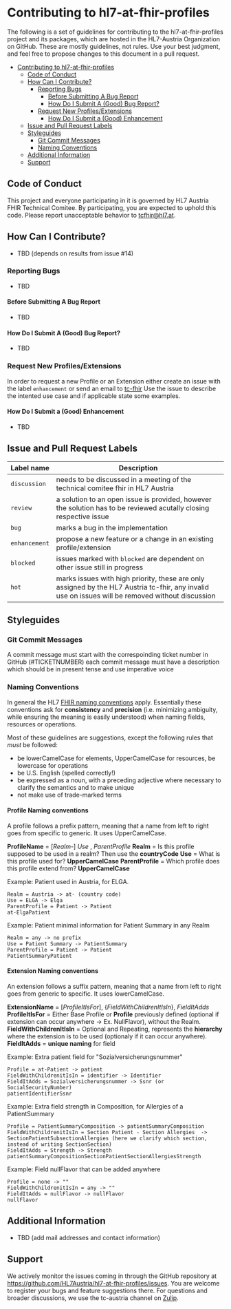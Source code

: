 # Contributing to hl7-at-fhir-profiles

The following is a set of guidelines for contributing to the hl7-at-fhir-profiles project and its packages,
which are hosted in the HL7-Austria Organization on GitHub. These are mostly guidelines, not rules. Use your best judgment,
and feel free to propose changes to this document in a pull request.

<!-- TOC -->

- [Contributing to hl7-at-fhir-profiles](#contributing-to-hl7-at-fhir-profiles)
    - [Code of Conduct](#code-of-conduct)
    - [How Can I Contribute?](#how-can-i-contribute)
        - [Reporting Bugs](#reporting-bugs)
            - [Before Submitting A Bug Report](#before-submitting-a-bug-report)
            - [How Do I Submit A (Good) Bug Report?](#how-do-i-submit-a-good-bug-report)
        - [Request New Profiles/Extensions](#request-new-profilesextensions)
            - [How Do I Submit a (Good) Enhancement](#how-do-i-submit-a-good-enhancement)
    - [Issue and Pull Request Labels](#issue-and-pull-request-labels)
    - [Styleguides](#styleguides)
        - [Git Commit Messages](#git-commit-messages)
        - [Naming Conventions](#naming-conventions)
    - [Additional Information](#additional-information)
    - [Support](#support)

<!-- /TOC -->

## Code of Conduct

This project and everyone participating in it is governed by HL7 Austria FHIR Technical Comitee. By participating, you are expected to uphold this code. Please report unacceptable behavior to tcfhir@hl7.at.

## How Can I Contribute?

- TBD (depends on results from issue #14)

### Reporting Bugs

- TBD

#### Before Submitting A Bug Report

- TBD

#### How Do I Submit A (Good) Bug Report?

- TBD

### Request New Profiles/Extensions
In order to request a new Profile or an Extension either create an issue with the label `enhancement` or send an email to [tc-fhir](mailto:tcfhir@hl7.at)
Use the issue to describe the intented use case and if applicable state some examples.

#### How Do I Submit a (Good) Enhancement

- TBD


## Issue and Pull Request Labels

| Label name | Description |
| --- | --- |
| `discussion` | needs to be discussed in a meeting of the technical comitee fhir in HL7 Austria |
| `review` | a solution to an open issue is provided, however the solution has to be reviewed acutally closing respective issue |
| `bug` | marks a bug in the implementation |
| `enhancement` | propose a new feature or a change in an existing profile/extension |
| `blocked` | issues marked with `blocked` are dependent on other issue still in progress |
| `hot` | marks issues with high priority, these are only assigned by the HL7 Austria tc-fhir, any invalid use on issues will be removed without discussion |


## Styleguides

### Git Commit Messages
A commit message must start with the correspoinding ticket number in GitHub (#TICKETNUMBER) each commit message must have a description which should be in present tense and use imperative voice

### Naming Conventions

In general the HL7 [FHIR naming conventions](http://wiki.hl7.org/index.php?title=FHIR_Guide_to_Designing_Resources#Naming_Rules_.26_Guidelines) apply. Essentially these conventions ask for **consistency** and **precision** (i.e. minimizing ambiguity, while ensuring the meaning is easily understood) when naming fields, resources or operations.

Most of these guidelines are suggestions, except the following rules that *must* be followed:
-  be lowerCamelCase for elements, UpperCamelCase for resources, be lowercase for operations
-  be U.S. English (spelled correctly!)
-  be expressed as a noun, with a preceding adjective where necessary to clarify the semantics and to make unique
-  not make use of trade-marked terms

#### Profile Naming conventions

A profile follows a prefix pattern, meaning that a name from left to right goes from specific to generic. It uses UpperCamelCase.

**ProfileName** = [*Realm*-] *Use* , *ParentProfile*
**Realm** = Is this profile supposed to be used in a realm? Then use the **countryCode**
**Use** = What is this profile used for? **UpperCamelCase**
**ParentProfile** =  Which profile does this profile extend from? **UpperCamelCase**

Example: Patient used in Austria, for ELGA.
```
Realm = Austria -> at- (country code)
Use = ELGA -> Elga
ParentProfile = Patient -> Patient
at-ElgaPatient
```

Example: Patient minimal information for Patient Summary in any Realm
```
Realm = any -> no prefix
Use = Patient Summary -> PatientSummary
ParentProfile = Patient -> Patient
PatientSummaryPatient
```

#### Extension Naming conventions

An extension follows a suffix pattern, meaning that a name from left to right goes from generic to specific. It uses lowerCamelCase.

**ExtensionName** = [*ProfileItIsFor*], {*FieldWithChildrenItIsIn*}, *FieldItAdds*
**ProfileItIsFor** = Either Base Profile or **Profile** previously defined (optional if extension can occur anywhere -> Ex. NullFlavor), without the Realm.
**FieldWithChildrenItIsIn** = Optional and Repeating, represents the **hierarchy** where the extension is to be used (optionaly if it can occur anywhere).
**FieldItAdds** = **unique naming** for field

Example: Extra patient field for "Sozialversicherungsnummer"
```
Profile = at-Patient -> patient
FieldWithChildrenitIsIn = identifier -> Identifier
FieldItAdds = Sozialversicherungsnummer -> Ssnr (or SocialSecurityNumber)
patientIdentifierSsnr
```

Example: Extra field strength in Composition, for Allergies of a PatientSummary
```
Profile = PatientSummaryComposition -> patientSummaryComposition
FieldWithChildrenitIsIn = Section Patient - Section Allergies  -> SectionPatientSubsectionAllergies (here we clarify which section, instead of writing SectionSection)
FieldItAdds = Strength -> Strength
patientSummaryCompositionSectionPatientSectionAllergiesStrength
```

Example: Field nullFlavor that can be added anywhere
```
Profile = none -> ""
FieldWithChildrenitIsIn = any -> ""
FieldItAdds = nullFlavor -> nullFlavor
nullFlavor
```

## Additional Information

- TBD (add mail addresses and contact information)

## Support
We actively monitor the issues coming in through the GitHub repository at https://github.com/HL7Austria/hl7-at-fhir-profiles/issues. You are welcome to register your bugs and feature suggestions there. For questions and broader discussions, we use the tc-austria channel on [Zulip](https://chat.fhir.org).
